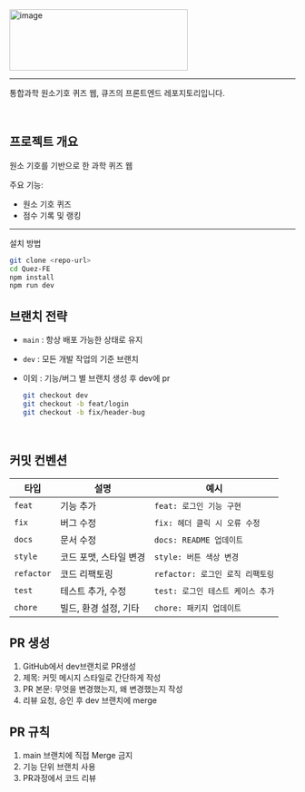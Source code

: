 <img width="314" height="108" alt="image" src="https://github.com/user-attachments/assets/8e95b194-1d5f-4090-8b98-d3161c015d0b" />

---
통합과학 원소기호 퀴즈 웹, 큐즈의 프론트엔드 레포지토리입니다.

<br>

## 프로젝트 개요
원소 기호를 기반으로 한 과학 퀴즈 웹

주요 기능:
  * 원소 기호 퀴즈
  * 점수 기록 및 랭킹
---
설치 방법
```bash
git clone <repo-url>
cd Quez-FE
npm install
npm run dev
```

## 브랜치 전략
* `main` : 항상 배포 가능한 상태로 유지
* `dev` : 모든 개발 작업의 기준 브랜치
* 이외 : 기능/버그 별 브랜치 생성 후 dev에 pr

  ```bash
  git checkout dev
  git checkout -b feat/login
  git checkout -b fix/header-bug
  ```
<br>

## 커밋 컨벤션
| 타입 | 설명 | 예시 |
|------------|------|------|
| `feat`     | 기능 추가 | `feat: 로그인 기능 구현` |
| `fix`      | 버그 수정 | `fix: 헤더 클릭 시 오류 수정` |
| `docs`     | 문서 수정 | `docs: README 업데이트` |
| `style`    | 코드 포맷, 스타일 변경 | `style: 버튼 색상 변경` |
| `refactor` | 코드 리팩토링 | `refactor: 로그인 로직 리팩토링` |
| `test`     | 테스트 추가, 수정 | `test: 로그인 테스트 케이스 추가` |
| `chore`    | 빌드, 환경 설정, 기타 | `chore: 패키지 업데이트` |

## PR 생성
1. GitHub에서 dev브랜치로 PR생성
2. 제목: 커밋 메시지 스타일로 간단하게 작성
3. PR 본문: 무엇을 변경했는지, 왜 변경했는지 작성
4. 리뷰 요청, 승인 후 dev 브랜치에 merge

## PR 규칙
1. main 브랜치에 직접 Merge 금지
2. 기능 단위 브랜치 사용
3. PR과정에서 코드 리뷰
